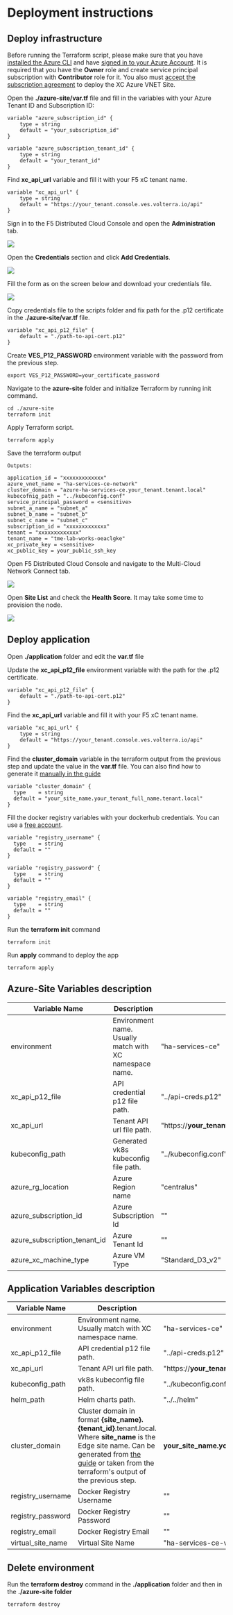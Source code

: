 #   Deployment instructions

## Deploy infrastructure

Before running the Terraform script, please make sure that you have [installed the Azure CLI](https://learn.microsoft.com/en-us/cli/azure/install-azure-cli) and have [signed in to your Azure Account](https://learn.microsoft.com/en-us/cli/azure/authenticate-azure-cli). It is required that you have the **Owner** role and create service principal subscription with **Contributor** role for it. You also must [accept the subscription agreement](https://docs.cloud.f5.com/docs/how-to/site-management/create-azure-site#accept-subscription-agreement) to deploy the XC Azure VNET Site.

Open the **./azure-site/var.tf** file and fill in the variables with your Azure Tenant ID and Subscription ID:

    variable "azure_subscription_id" {
        type = string
        default = "your_subscription_id"
    }

    variable "azure_subscription_tenant_id" {
        type = string
        default = "your_tenant_id"
    }

Find **xc_api_url** variable and fill it with your F5 xC tenant name.

    variable "xc_api_url" {
        type = string
        default = "https://your_tenant.console.ves.volterra.io/api"
    }

Sign in to the F5 Distributed Cloud Console and open the **Administration** tab.

![](../assets/azure/administration.png)

Open the **Credentials** section and click **Add Credentials**.

![](../assets/azure/create_credentials.png)

Fill the form as on the screen below and download your credentials file.

![](../assets/azure/fill_credentials.png)

Copy credentials file to the scripts folder and fix path for the .p12 certificate in the **./azure-site/var.tf** file.

    variable "xc_api_p12_file" {
        default = "./path-to-api-cert.p12"
    }

Create **VES_P12_PASSWORD** environment variable with the password from the previous step.

    export VES_P12_PASSWORD=your_certificate_password

Navigate to the **azure-site** folder and initialize Terraform by running init command.

    cd ./azure-site
    terraform init

Apply Terraform script.

    terraform apply

Save the terraform output

    Outputs:

    application_id = "xxxxxxxxxxxxx"
    azure_vnet_name = "ha-services-ce-network"
    cluster_domain = "azure-ha-services-ce.your_tenant.tenant.local"
    kubecofnig_path = "../kubeconfig.conf"
    service_principal_password = <sensitive>
    subnet_a_name = "subnet_a"
    subnet_b_name = "subnet_b"
    subnet_c_name = "subnet_c"
    subscription_id = "xxxxxxxxxxxxx"
    tenant = "xxxxxxxxxxxxx"
    tenant_name = "tme-lab-works-oeaclgke"
    xc_private_key = <sensitive>
    xc_public_key = your_public_ssh_key


Open F5 Distributed Cloud Console and navigate to the Multi-Cloud Network Connect tab.

![](../assets/azure/site.png)

Open **Site List** and check the **Health Score**. It may take some time to provision the node.

![](../assets/azure/site_health.png)


## Deploy application

Open **./application** folder and edit the **var.tf** file

Update the **xc_api_p12_file** environment variable with the path for the .p12 certificate.

    variable "xc_api_p12_file" {
        default = "./path-to-api-cert.p12"
    }

Find the **xc_api_url** variable and fill it with your F5 xC tenant name.

    variable "xc_api_url" {
        type = string
        default = "https://your_tenant.console.ves.volterra.io/api"
    }

Find the **cluster_domain** variable in the terraform output from the previous step and update the value in the **var.tf** file. You can also find how to generate it [manually in the guide](https://github.com/f5devcentral/xcazurehacedemoguide#updating-db-deployment-chart-values)

    variable "cluster_domain" {
      type    = string
      default = "your_site_name.your_tenant_full_name.tenant.local"
    }

Fill the docker registry variables with your dockerhub credentials. You can use a [free account](https://hub.docker.com/signup).

    variable "registry_username" {
      type    = string
      default = ""
    }

    variable "registry_password" {
      type    = string
      default = ""
    }

    variable "registry_email" {
      type    = string
      default = ""
    }

Run the **terraform init** command

    terraform init

Run **apply** command to deploy the app

    terraform apply


## Azure-Site Variables description

Variable Name                  | Description                                                     | Default Value          
-------------------------------|-----------------------------------------------------------------|------------------------
environment                    | Environment name. Usually match with XC namespace name.         | "ha-services-ce"                   
xc_api_p12_file                | API credential p12 file path.                                   | "../api-creds.p12"                  
xc_api_url                     | Tenant API url file path.                                       | "https://**your_tenant_name**.console.ves.volterra.io/api"                   
kubeconfig_path                | Generated vk8s kubeconfig file path.                            | "../kubeconfig.conf"                   
azure_rg_location              | Azure Region name                                               | "centralus"
azure_subscription_id          | Azure Subscription Id                                           | ""
azure_subscription_tenant_id   | Azure Tenant Id                                                 | ""
azure_xc_machine_type          | Azure VM Type                                                   | "Standard_D3_v2"

## Application Variables description

Variable Name       | Description                                                     | Default Value          
--------------------|-----------------------------------------------------------------|------------------------
environment         | Environment name. Usually match with XC namespace name.         | "ha-services-ce"                   
xc_api_p12_file     | API credential p12 file path.                                   | "../api-creds.p12"                  
xc_api_url          | Tenant API url file path.                                       | "https://**your_tenant_name**.console.ves.volterra.io/api"                   
kubeconfig_path     | vk8s kubeconfig file path.                                      | "../kubeconfig.conf"                   
helm_path           | Helm charts path.                                               | "../../helm"
cluster_domain      | Cluster domain in format **{site_name}.{tenant_id}**.tenant.local. Where **site_name** is the Edge site name. Can be generated from [the guide](https://github.com/f5devcentral/xchacedemoguide#step-2-deploy-ha-postgresql-to-ce) or taken from the terraform's output of the previous step.   |  **your_site_name.your_tenant_full_name**.tenant.local
registry_username   | Docker Registry Username                                        | ""
registry_password   | Docker Registry Password                                        | ""
registry_email      | Docker Registry Email                                           | ""
virtual_site_name   | Virtual Site Name                                               | "ha-services-ce-vs"

## Delete environment

Run the **terraform destroy** command in the **./application** folder and then in the **./azure-site folder**

    terraform destroy
